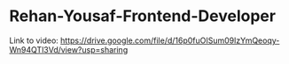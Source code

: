 # Rehan-Yousaf-Frontend-Developer

Link to video: https://drive.google.com/file/d/16p0fuOISum09lzYmQeoqy-Wn94QTl3Vd/view?usp=sharing
